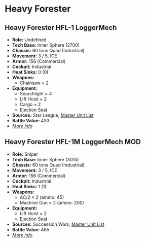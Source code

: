 # Heavy Forester
## Heavy Forester HFL-1 LoggerMech
- **Role:** Undefined
- **Tech Base:** Inner Sphere (2700)
- **Chassis:** 60 tons Quad (Industrial)
- **Movement:** 3 / 5, ICE
- **Armor:** 156 (Commercial)
- **Cockpit:** Industrial
- **Heat Sinks:** 0 (0)
- **Weapons:**
  - Chainsaw × 2
- **Equipment:**
  - Searchlight × 4
  - Lift Hoist × 2
  - Cargo × 2
  - Ejection Seat
- **Sources:** Star League, [Master Unit List](http://masterunitlist.info/Unit/Details/4529/heavy-forester-hfl-1-loggermech)
- **Battle Value:** 433
- [*More Info*](heavy_forester/heavy_forester_hfl-1_loggermech.md)

## Heavy Forester HFL-1M LoggerMech MOD
- **Role:** Sniper
- **Tech Base:** Inner Sphere (3015)
- **Chassis:** 60 tons Quad (Industrial)
- **Movement:** 3 / 5, ICE
- **Armor:** 156 (Commercial)
- **Cockpit:** Industrial
- **Heat Sinks:** 1 (1)
- **Weapons:**
  - AC/2 × 2 (ammo: 45)
  - Machine Gun × 2 (ammo: 200)
- **Equipment:**
  - Lift Hoist × 2
  - Ejection Seat
- **Sources:** Succession Wars, [Master Unit List](http://masterunitlist.info/Unit/Details/7871/heavy-forester-hfl-1m-loggermech-mod)
- **Battle Value:** 465
- [*More Info*](heavy_forester/heavy_forester_hfl-1m_loggermech_mod.md)

